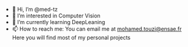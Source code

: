 - 👋 Hi, I’m @med-tz
- 👀 I’m interested in Computer Vision
- 🌱 I’m currently learning DeepLeaning
- 📫 How to reach me: You can email me at mohamed.touzi@ensae.fr
Here you will find most of my personal projects
<!---
med-tz/med-tz is a ✨ special ✨ repository because its `README.md` (this file) appears on your GitHub profile.
You can click the Preview link to take a look at your changes.
--->
